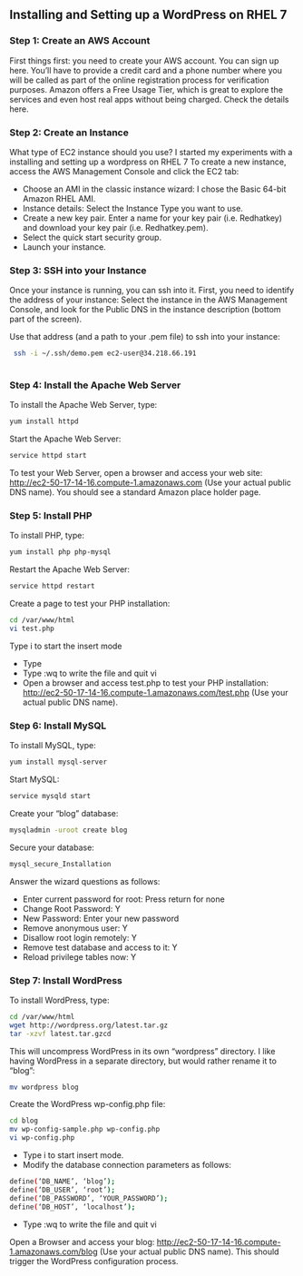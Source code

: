 ## Installing and Setting up a WordPress on RHEL 7 

### Step 1: Create an AWS Account
First things first: you need to create your AWS account. 
You can sign up here. You’ll have to provide a credit card and a phone number where you will be called as part of the online registration process for verification purposes. 
Amazon offers a Free Usage Tier, which is great to explore the services and even host real apps without being charged. 
Check the details here.

### Step 2: Create an Instance
What type of EC2 instance should you use? I started my experiments with a installing and setting up a wordpress on RHEL 7 
To create a new instance, access the AWS Management Console and click the EC2 tab:

* Choose an AMI in the classic instance wizard: I chose the Basic 64-bit Amazon RHEL AMI.
* Instance details: Select the Instance Type you want to use.
* Create a new key pair. Enter a name for your key pair (i.e. Redhatkey) and download your key pair (i.e. Redhatkey.pem).
* Select the quick start security group.
* Launch your instance.

### Step 3: SSH into your Instance
Once your instance is running, you can ssh into it. First, you need to identify the address of your instance: Select the instance in the AWS Management Console, and look for the Public DNS in the instance description (bottom part of the screen).


Use that address (and a path to your .pem file) to ssh into your instance:
```bash 
 ssh -i ~/.ssh/demo.pem ec2-user@34.218.66.191
 
```
### Step 4: Install the Apache Web Server
To install the Apache Web Server, type:
```bash
yum install httpd
```
Start the Apache Web Server:
```bash
service httpd start
```
To test your Web Server, open a browser and access your web site: http://ec2-50-17-14-16.compute-1.amazonaws.com (Use your actual public DNS name). You should see a standard Amazon place holder page.

### Step 5: Install PHP
To install PHP, type:
```bash 
yum install php php-mysql
```
Restart the Apache Web Server:
```bash 
service httpd restart
```
Create a page to test your PHP installation:
```bash 
cd /var/www/html
vi test.php
```
Type i to start the insert mode
* Type <?php phpinfo() ?>
* Type :wq to write the file and quit vi
* Open a browser and access test.php to test your PHP installation: http://ec2-50-17-14-16.compute-1.amazonaws.com/test.php (Use your actual public DNS name).

### Step 6: Install MySQL
To install MySQL, type:
```bash
yum install mysql-server
```
Start MySQL:
```bash
service mysqld start
```
Create your “blog” database:
```bash
mysqladmin -uroot create blog
```
Secure your database:
```bash 
mysql_secure_Installation
```
Answer the wizard questions as follows:

* Enter current password for root: Press return for none
* Change Root Password: Y
* New Password: Enter your new password
* Remove anonymous user: Y
* Disallow root login remotely: Y
* Remove test database and access to it: Y
* Reload privilege tables now: Y

### Step 7: Install WordPress
To install WordPress, type:
```bash 
cd /var/www/html
wget http://wordpress.org/latest.tar.gz
tar -xzvf latest.tar.gzcd
```
This will uncompress WordPress in its own “wordpress” directory. I like having WordPress in a separate directory, but would rather rename it to “blog”:
```bash 
mv wordpress blog
```

Create the WordPress wp-config.php file: 
```bash
cd blog
mv wp-config-sample.php wp-config.php
vi wp-config.php
```

* Type i to start insert mode.
* Modify the database connection parameters as follows:
```bash 
define(‘DB_NAME’, ‘blog’);
define(‘DB_USER’, ‘root’);
define(‘DB_PASSWORD’, ‘YOUR_PASSWORD’);
define(‘DB_HOST’, ‘localhost’);
```
* Type :wq to write the file and quit vi

Open a Browser and access your blog: http://ec2-50-17-14-16.compute-1.amazonaws.com/blog (Use your actual public DNS name). This should trigger the WordPress configuration process.
